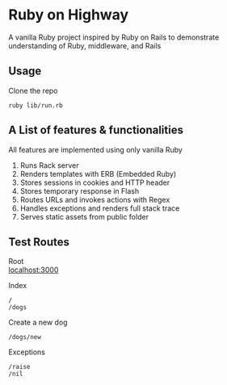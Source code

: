 Ruby on Highway
==

A vanilla Ruby project inspired by Ruby on Rails to demonstrate understanding of Ruby, middleware, and Rails

## Usage
Clone the repo
```
ruby lib/run.rb
```

## A List of features & functionalities
All features are implemented using only vanilla Ruby
1. Runs Rack server
2. Renders templates with ERB (Embedded Ruby)
3. Stores sessions in cookies and HTTP header
4. Stores temporary response in Flash
5. Routes URLs and invokes actions with Regex
6. Handles exceptions and renders full stack trace
7. Serves static assets from public folder

## Test Routes
Root
<br>
[localhost:3000](http://localhost:3000/)

Index
```
/
/dogs         
```

Create a new dog
```
/dogs/new
```

Exceptions
```
/raise
/nil
```
